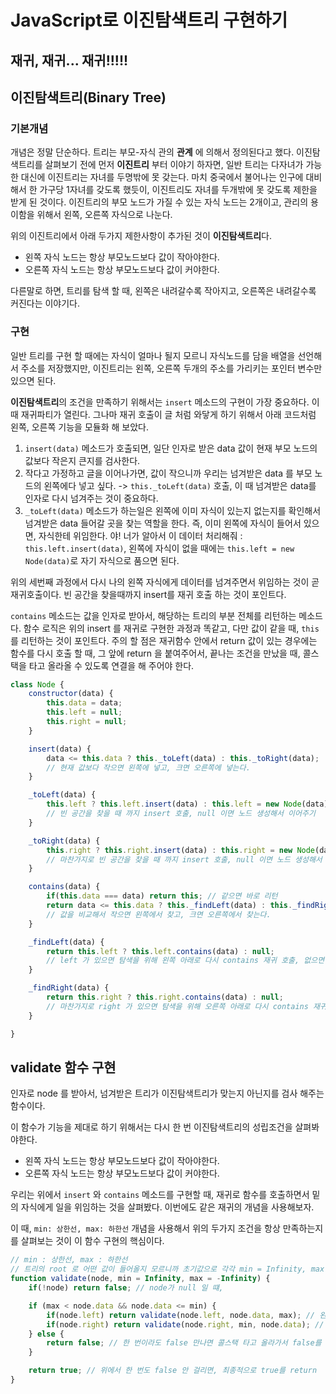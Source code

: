 # JavaScript로 이진탐색트리 구현하기
## 재귀, 재귀... 재귀!!!!!

## 이진탐색트리(Binary Tree) 
### 기본개념
개념은 정말 단순하다. 트리는 부모-자식 관의 **관계** 에 의해서 정의된다고 했다. 이진탐색트리를 살펴보기 전에 먼저 **이진트리** 부터 이야기 하자면, 일반 트리는 다자녀가 가능한 대신에 이진트리는 자녀를 두명밖에 못 갖는다. 마치 중국에서 불어나는 인구에 대비해서 한 가구당 1자녀를 갖도록 했듯이, 이진트리도 자녀를 두개밖에 못 갖도록 제한을 받게 된 것이다. 이진트리의 부모 노드가 가질 수 있는 자식 노드는 2개이고, 관리의 용이함을 위해서 왼쪽, 오른쪽 자식으로 나눈다.

위의 이진트리에서 아래 두가지 제한사항이 추가된 것이 **이진탐색트리**다. 
- 왼쪽 자식 노드는 항상 부모노드보다 값이 작아야한다.
- 오른쪽 자식 노드는 항상 부모노드보다 값이 커야한다.

다른말로 하면, 트리를 탐색 할 때, 왼쪽은 내려갈수록 작아지고, 오른쪽은 내려갈수록 커진다는 이야기다.

### 구현
일반 트리를 구현 할 때에는 자식이 얼마나 될지 모르니 자식노드를 담을 배열을 선언해서 주소를 저장했지만, 이진트리는 왼쪽, 오른쪽 두개의 주소를 가리키는 포인터 변수만 있으면 된다. 

**이진탐색트리**의 조건을 만족하기 위해서는 `insert` 메소드의 구현이 가장 중요하다. 이 때 재귀파티가 열린다.
그나마 재귀 호출이 글 처럼 와닿게 하기 위해서 아래 코드처럼 왼쪽, 오른쪽 기능을 모듈화 해 보았다. 

1. `insert(data)` 메소드가 호출되면, 일단 인자로 받은 data 값이 현재 부모 노드의 값보다 작은지 큰지를 검사한다.
2. 작다고 가정하고 글을 이어나가면, 값이 작으니까 우리는 넘겨받은 data 를 부모 노드의 왼쪽에다 넣고 싶다. -> `this._toLeft(data)` 호출, 이 때 넘겨받은 data를 인자로 다시 넘겨주는 것이 중요하다.
3. `_toLeft(data)` 메소드가 하는일은 왼쪽에 이미 자식이 있는지 없는지를 확인해서 넘겨받은 data 들어갈 곳을 찾는 역할을 한다. 즉, 이미 왼쪽에 자식이 들어서 있으면, 자식한테 위임한다. 야! 너가 알아서 이 데이터 처리해줘 : `this.left.insert(data)`, 왼쪽에 자식이 없을 때에는 `this.left = new Node(data)`로 자기 자식으로 품으면 된다.

위의 세번째 과정에서 다시 나의 왼쪽 자식에게 데이터를 넘겨주면서 위임하는 것이 곧 재귀호출이다. 빈 공간을 찾을때까지 insert를 재귀 호출 하는 것이 포인트다.

`contains` 메소드는 값을 인자로 받아서, 해당하는 트리의 부분 전체를 리턴하는 메소드다. 함수 로직은 위의 insert 를 재귀로 구현한 과정과 똑같고, 다만 값이 같을 때, `this` 를 리턴하는 것이 포인트다. 주의 할 점은 재귀함수 안에서 return 값이 있는 경우에는 함수를 다시 호출 할 때, 그 앞에 return 을 붙여주어서, 끝나는 조건을 만났을 때, 콜스택을 타고 올라올 수 있도록 연결을 해 주어야 한다.

 
```javascript
class Node {
    constructor(data) {
        this.data = data;
        this.left = null;
        this.right = null;
    }

    insert(data) {
        data <= this.data ? this._toLeft(data) : this._toRight(data);
        // 현재 값보다 작으면 왼쪽에 넣고, 크면 오른쪽에 넣는다.
    }

    _toLeft(data) {
        this.left ? this.left.insert(data) : this.left = new Node(data);
        // 빈 공간을 찾을 때 까지 insert 호출, null 이면 노드 생성해서 이어주기
    }

    _toRight(data) {
        this.right ? this.right.insert(data) : this.right = new Node(data);
        // 마찬가지로 빈 공간을 찾을 때 까지 insert 호출, null 이면 노드 생성해서 이어주기
    }

    contains(data) {
        if(this.data === data) return this; // 같으면 바로 리턴
        return data <= this.data ? this._findLeft(data) : this._findRight(data); 
        // 값을 비교해서 작으면 왼쪽에서 찾고, 크면 오른쪽에서 찾는다.
    }

    _findLeft(data) {
        return this.left ? this.left.contains(data) : null;
        // left 가 있으면 탐색을 위해 왼쪽 아래로 다시 contains 재귀 호출, 없으면 null return
    }

    _findRight(data) {
        return this.right ? this.right.contains(data) : null;
        // 마찬가지로 right 가 있으면 탐색을 위해 오른쪽 아래로 다시 contains 재귀 호출, 없으면 null return
    }

}
```

## validate 함수 구현
인자로 node 를 받아서, 넘겨받은 트리가 이진탐색트리가 맞는지 아닌지를 검사 해주는 함수이다. 

이 함수가 기능을 제대로 하기 위해서는 다시 한 번 이진탐색트리의 성립조건을 살펴봐야한다. 
- 왼쪽 자식 노드는 항상 부모노드보다 값이 작아야한다.
- 오른쪽 자식 노드는 항상 부모노드보다 값이 커야한다.

우리는 위에서 `insert` 와 `contains` 메소드를 구현할 때, 재귀로 함수를 호출하면서 밑의 자식에게 일을 위임하는 것을 살펴봤다. 이번에도 같은 재귀의 개념을 사용해보자.

이 때, `min: 상한선, max: 하한선` 개념을 사용해서 위의 두가지 조건을 항상 만족하는지를 살펴보는 것이 이 함수 구현의 핵심이다.

```javascript
// min : 상한선, max : 하한선 
// 트리의 root 로 어떤 값이 들어올지 모르니까 초기값으로 각각 min = Infinity, max = -Infinity를 설정한다.
function validate(node, min = Infinity, max = -Infinity) {
    if(!node) return false; // node가 null 일 떄,

    if (max < node.data && node.data <= min) {
        if(node.left) return validate(node.left, node.data, max); // 왼쪽도 validate call, 이 때 왼쪽이니까, min = 상한선을 node.data로 업데이트한다.
        if(node.right) return validate(node.right, min, node.data); // 오른쪽도 validate call, 이 때 오른쪽이니까, max = 하한선을 node.data로 업데이트한다.
    } else {
        return false; // 한 번이라도 false 만나면 콜스택 타고 올라가서 false를 return
    }

    return true; // 위에서 한 번도 false 안 걸리면, 최종적으로 true를 return
}
```
